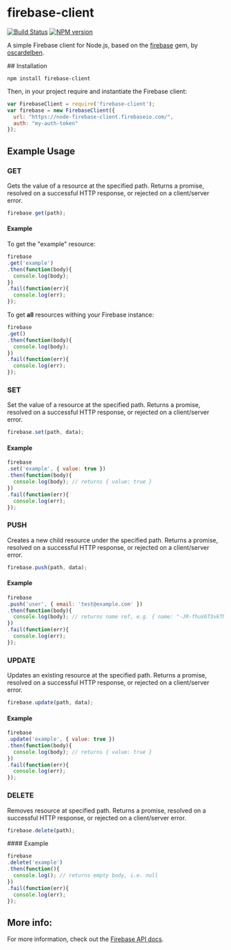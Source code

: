 # firebase-client

[![Build Status](https://travis-ci.org/jpstevens/firebase-client.svg?branch=master)](https://travis-ci.org/jpstevens/firebase-client) [![NPM version](https://badge.fury.io/js/firebase-client.svg)](http://badge.fury.io/js/firebase-client) 

A simple Firebase client for Node.js, based on the [firebase](https://github.com/oscardelben/firebase-ruby) gem, by [oscardelben](https://github.com/oscardelben).

## Installation

```
npm install firebase-client
```

Then, in your project require and instantiate the Firebase client:

```javascript
var FirebaseClient = require('firebase-client');
var firebase = new FirebaseClient({
  url: "https://node-firebase-client.firebaseio.com/",
  auth: "my-auth-token"
});
```

## Example Usage

### GET

Gets the value of a resource at the specified path.
Returns a promise, resolved on a successful HTTP response, or rejected on a client/server error.

```javascript
firebase.get(path);
```
#### Example

To get the "example" resource:

```javascript
firebase
.get('example')
.then(function(body){
  console.log(body);
})
.fail(function(err){
  console.log(err);
});
```

To get **all** resources withing your Firebase instance:

```javascript
firebase
.get()
.then(function(body){
  console.log(body);
})
.fail(function(err){
  console.log(err);
});
```

### SET

Set the value of a resource at the specified path.
Returns a promise, resolved on a successful HTTP response, or rejected on a client/server error.

```javascript
firebase.set(path, data);
```
#### Example

```javascript
firebase
.set('example', { value: true })
.then(function(body){
  console.log(body); // returns { value: true }
})
.fail(function(err){
  console.log(err);
});
```

### PUSH

Creates a new child resource under the specified path.
Returns a promise, resolved on a successful HTTP response, or rejected on a client/server error.

```javascript
firebase.push(path, data);
```
#### Example

```javascript
firebase
.push('user', { email: 'test@example.com' })
.then(function(body){
  console.log(body); // returns name ref, e.g. { name: "-JR-fhuV6T3vkTNSVrBs" }, of the child resource
})
.fail(function(err){
  console.log(err);
});
```

### UPDATE

Updates an existing resource at the specified path.
Returns a promise, resolved on a successful HTTP response, or rejected on a client/server error.

```javascript
firebase.update(path, data);
```

#### Example

```javascript
firebase
.update('example', { value: true })
.then(function(body){
  console.log(body); // returns { value: true }
})
.fail(function(err){
  console.log(err);
});
```

### DELETE

Removes resource at specified path.
Returns a promise, resolved on a successful HTTP response, or rejected on a client/server error.

```javascript
firebase.delete(path);
```

#### Example

```javascript
firebase
.delete('example')
.then(function(){
  console.log(); // returns empty body, i.e. null
})
.fail(function(err){
  console.log(err);
});
```

## More info:

For more information, check out the [Firebase API docs](https://www.firebase.com/docs/rest-api.html).

